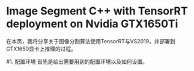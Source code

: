 # Image Segment C++ with TensorRT deployment on Nvidia GTX1650Ti
在本页，我将分享关于图像分割算法使用TensorRT与VS2019，并部署到GTX1650显卡上推理的过程。

#1. 配置环境
首先是给出需要用到的配置环境以及如何设置。
